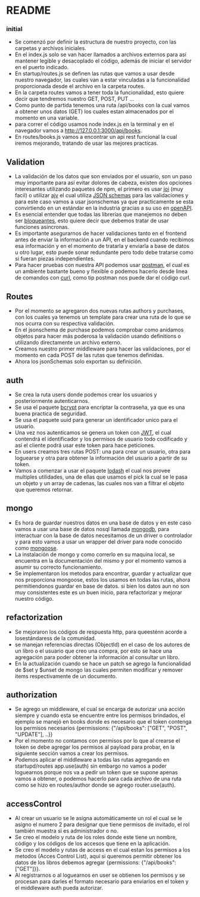 # README

### initial

- Se comenzó por definir la estructura de nuestro proyecto, con las carpetas y archivos iniciales.
- En el index.js solo se van hacer llamados a archivos externos para así mantener legible y desacoplado el código, además de iniciar el servidor en el puerto indicado.
- En startup/routes.js se definen las rutas que vamos a usar desde nuestro navegador, las cuales van a estar vinculadas a la funcionalidad proporcionada desde el archivo en la carpeta routes.
- En la carpeta routes vamos a tener toda la funcionalidad, esto quiere decir que tendremos nuestro GET, POST, PUT ...
- Como punto de partida tenemos una ruta /api/books con la cual vamos a obtener unos datos (GET) los cuales estan almacenados por el momento en una variable.
- para correr el código usamos node index.js en la terminal y en el navegador vamos a http://127.0.0.1:3000/api/books.
- En routes/books.js vamos a encontrar un api rest funcional la cual iremos mejorando, tratando de usar las mejores practicas.

## Validation

- La validación de los datos que son enviados por el usuario, son un paso muy importante para así evitar dolores de cabeza, existen dos opciones interesantes utilizando paquetes de npm, el primero es usar [joi](https://www.npmjs.com/package/joi) (muy facil) o utilizar [ajv](https://www.npmjs.com/package/ajv) el cual utiliza [JSON schemas](https://json-schema.org/understanding-json-schema/) para las validaciones y para este caso vamos a usar jsonschemas ya que practicamente se esta convirtiendo en un estándar en la industria gracias a su uso en [openAPI](https://github.com/OAI/OpenAPI-Specification).
- Es esencial entender que todas las librerías que manejemos no deben ser [bloqueantes](https://nodejs.org/en/docs/guides/blocking-vs-non-blocking/), esto quiere decir que debemos tratar de usar funciones asíncronas.
- Es importante asegurarnos de hacer validaciones tanto en el frontend antes de enviar la información a un API, en el backend cuando recibimos esa información y en el momento de tratarla y enviarla a base de datos u otro lugar, esto puede sonar redundante pero todo debe tratarse como si fueran piezas independientes.
- Para hacer pruebas con nuestra API podemos usar [postman](https://www.getpostman.com/), el cual es un ambiente bastante bueno y flexible o podemos hacerlo desde linea de comandos con [curl](https://gist.github.com/subfuzion/08c5d85437d5d4f00e58), como tip postman nos puede dar el código curl.

## Routes

- Por el momento se agregaron dos nuevas rutas authors y purchases, con los cuales ya tenemos un template para crear una ruta de lo que se nos ocurra con su respectiva validación.
- En el jsonschema de purchase podemos comprobar como anidamos objetos para hacer más poderosa la validación usando definitions o utilizando directamente un archivo externo.
- Creamos nuestro primer middleware para hacer las validaciones, por el momento en cada POST de las rutas que tenemos definidas.
- Ahora los jsonSchemas solo exportan su definición.

## auth

- Se crea la ruta users donde podemos crear los usuarios y posteriormente autenticarnos.
- Se usa el paquete [bcrypt](https://www.npmjs.com/package/bcrypt) para encriptar la contraseña, ya que es una buena practica de seguridad.
- Se usa el paquete uuid para generar un identificador unico para el usuario.
- Una vez nos autenticamos se genera un token con [JWT](https://jwt.io/), el cual contendrá el identificador y los permisos de usuario todo codificado y así el cliente podrá usar este token para hace peticiones.
- En users creamos tres rutas POST: una para crear un usuario, otra para loguearse y otra para obtener la información del usuario a partir de su token.
- Vamos a comenzar a usar el paquete [lodash](https://lodash.com/) el cual nos provee multiples utilidades, una de ellas que usamos el pick la cual se le pasa un objeto y un array de cadenas, las cuales nos van a filtrar el objeto que queremos retornar.

## mongo

- Es hora de guardar nuestros datos en una base de datos y en este caso vamos a usar una base de datos nosql llamada [mongodb](https://docs.mongodb.com/manual/tutorial/getting-started/), para interactuar con la base de datos necesitamos de un driver o controlador y para esto vamos a usar un wrapper del driver para node conocido como [mongoose](https://mongoosejs.com/docs/index.html).
- La instalación de mongo y como correrlo en su maquina local, se encuentra en la documentación del mismo y por el momento vamos a asumir su correcto funcionamiento.
- Se implementaron los metodos para encontrar, guardar y actualizar que nos proporciona mongoose, estos los usamos en todas las rutas, ahora permitiendonos guardar en base de datos. si bien los datos aun no son muy consistentes este es un buen inicio, para refactorizar y mejorar nuestro código.

## refactorization

- Se mejoraron los códigos de respuesta http, para queesténn acorde a losestándaress de la comunidad.
- se manejan referencias directas (ObjectId) en el caso de los autores de un libro o el usuario que creo una compra, por esto se hace una agregación para poder obtener la información al consultar un libro.
- En la actualización cuando se hace un patch se agrego la funcionalidad de $set y $unset de mongo las cuales permiten modificar y remover items respectivamente de un documento.

## authorization

- Se agrego un middleware, el cual se encarga de autorizar una acción siempre y cuando esta se encuentre entre los permisos brindados, el ejemplo se manejó en books donde es necesario que el token contenga los permisos necesarios {permissions: {"/api/books": ["GET", "POST", "UPDATE"], ..}}
- Por el momento no contamos con permisos por lo que al crearse el token se debe agregar los permisos al payload para probar, en la siguiente sección vamos a crear los permisos.
- Podemos aplicar el middleware a todas las rutas agregando en startupd/routes  app.use(auth) sin embargo no vamos a poder loguearnos porque nos va a pedir un token que se supone apenas vamos a obtener, o podemos hacerlo para cada archivo de una ruta como se hizo en routes/author donde se agrego  router.use(auth).

## accessControl

- Al crear un usuario se le asigna automáticamente un rol el cual se le asigno el numero 2 para designar que tiene permisos de invitado, el rol también muestra si es administrador o no.
- Se creo el modelo y ruta de los roles donde este tiene un nombre, código y los códigos de los accesos que tiene en la aplicación.
- Se creo el modelo y rutas de access en el cual estan los permisos a los metodos (Acces Control List), aquí si queremos permitir obtener los datos de los libros debemos agregar {permissions: {"/api/books": ["GET"]}}.
- Al registrarnos o al loguearnos en user se obtienen los permisos y se procesan para darles el formato necesario para enviarlos en el token y el middleware auth pueda autorizar.